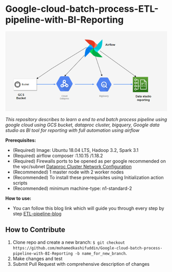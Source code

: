 # Google-cloud-batch-process-ETL-pipeline-with-BI-Reporting
![pyspark-ETL](ELT-pipeline-logo/etl.PNG)

*This repository describes to learn a end to end batch process pipeline using google cloud using GCS bucket, dataproc cluster, bigquery, Google data studio as BI tool for reporting with full automation using airflow*

**Prerequisites:**

  * (Required) Image: Ubuntu 18.04 LTS, Hadoop 3.2, Spark 3.1   
  * (Required) airflow composer :1.10.15 /1.18.2 
  * (Required) Firewalls ports to be opened as per google recommended on the vpc/subnet [Dataproc Cluster Network Configuration](https://cloud.google.com/dataproc/docs/concepts/configuring-clusters/network)
  * (Recommended) 1 master node with 2 worker nodes
  * (Recommended) To install these prerequisites using Initialization action scripts
  * (Recommended) minimum machine-type:  n1-standard-2 

 **How to use:**

 * You can follow this blog link which will guide you through every step by step [ETL-pipeline-blog](https://medium.com/@mohamedkashifuddin_47092/data-engineering-etl-batch-processing-pipeline-part-1-9c6c188a1372)


 **How to Contribute**
---

1. Clone repo and create a new branch: `$ git checkout https://github.com/mohamedkashifuddin/Google-cloud-batch-process-pipeline-with-BI-Reporting -b name_for_new_branch`.
2. Make changes and test
3. Submit Pull Request with comprehensive description of changes
